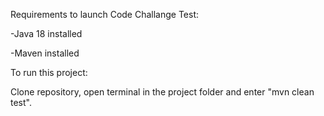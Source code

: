 Requirements to launch Code Challange Test:

-Java 18 installed

-Maven installed

To run this project:

Clone repository, open terminal in the project folder and enter "mvn clean test".
